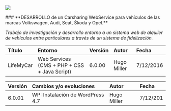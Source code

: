 <p align="left">
<img src="https://s14.postimg.org/o92ijo4o1/lifemycargithub.png">
</p>
### **DESARROLLO de un Carsharing WebService para vehículos de las marcas Volkswagen, Audi, Seat, Škoda y Opel.**

_Trabajo de investigación y desarrollo entorno a un sistema web de alquiler de vehículos entre particulares a través de un sistema de fidelización._

| Título | Entorno | Versión |Autor|Fecha|
|:------------- |:---------------|:---------------|:---------------|:---------------|
| LifeMyCar     | Web Services (CMS + PHP + CSS + Java Script) |6.0.00|Hugo Miller|7/12/2016|




| Versión |Cambios y/o evoluciones |Autor|Fecha|
|:------------- |:---------------|:---------------|:---------------|
|6.0.01    | WP: Instalación de WordPress 4.7| Hugo Miller|7/12/201


